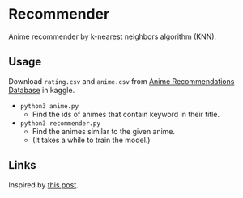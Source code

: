 # Recommender

Anime recommender by k-nearest neighbors algorithm (KNN).

## Usage

Download `rating.csv` and `anime.csv`
from [Anime Recommendations Database](https://www.kaggle.com/CooperUnion/anime-recommendations-database) in kaggle.

- `python3 anime.py`
  + Find the ids of animes that contain keyword in their title.
- `python3 recommender.py`
  + Find the animes similar to the given anime.
  + (It takes a while to train the model.)


## Links

Inspired by [this post](https://www.codexa.net/collaborative-filtering-k-nearest-neighbor/).
